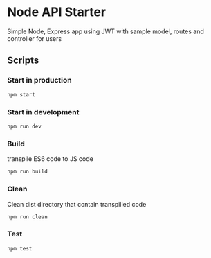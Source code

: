 # Node API Starter

Simple Node, Express app using JWT with sample model, routes and controller for users

## Scripts

### Start in production
```
npm start
```

### Start in development
```
npm run dev
```

### Build
transpile ES6 code to JS code
```
npm run build
```

### Clean
Clean dist directory that contain transpilled code
```
npm run clean
```

### Test
```
npm test
```
